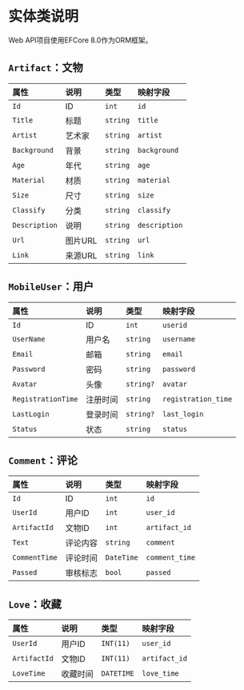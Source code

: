 # 实体类说明

Web API项目使用EFCore 8.0作为ORM框架。

## `Artifact`：文物

|属性|说明|类型|映射字段|
|:-|:-|:-|:-|
|`Id`|ID|`int`|`id`|
|`Title`|标题|`string`|`title`|
|`Artist`|艺术家|`string`|`artist`|
|`Background`|背景|`string`|`background`|
|`Age`|年代|`string`|`age`|
|`Material`|材质|`string`|`material`|
|`Size`|尺寸|`string`|`size`|
|`Classify`|分类|`string`|`classify`|
|`Description`|说明|`string`|`description`|
|`Url`|图片URL|`string`|`url`|
|`Link`|来源URL|`string`|`link`|

## `MobileUser`：用户

|属性|说明|类型|映射字段|
|:-|:-|:-|:-|
|`Id`|ID|`int`|`userid`|
|`UserName`|用户名|`string`|`username`|
|`Email`|邮箱|`string`|`email`|
|`Password`|密码|`string`|`password`|
|`Avatar`|头像|`string?`|`avatar`|
|`RegistrationTime`|注册时间|`string`|`registration_time`|
|`LastLogin`|登录时间|`string?`|`last_login`|
|`Status`|状态|`string`|`status`|

## `Comment`：评论

|属性|说明|类型|映射字段|
|:-|:-|:-|:-|
|`Id`|ID|`int`|`id`|
|`UserId`|用户ID|`int`|`user_id`|
|`ArtifactId`|文物ID|`int`|`artifact_id`|
|`Text`|评论内容|`string`|`comment`|
|`CommentTime`|评论时间|`DateTime`|`comment_time`|
|`Passed`|审核标志|`bool`|`passed`|

## `Love`：收藏

|属性|说明|类型|映射字段|
|:-|:-|:-|:-|
|`UserId`|用户ID|`INT(11)`|`user_id`|
|`ArtifactId`|文物ID|`INT(11)`|`artifact_id`|
|`LoveTime`|收藏时间|`DATETIME`|`love_time`|
